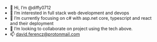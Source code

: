 - 👋 Hi, I’m @diffy0712
- 👀 I’m interested in full stack web development and devops
- 🌱 I’m currently focusing on c# with asp.net core, typescript and react and their deployment
- 💞️ I’m looking to collaborate on project using the tech above.
- 📫 david.ferencz@protonmail.com
